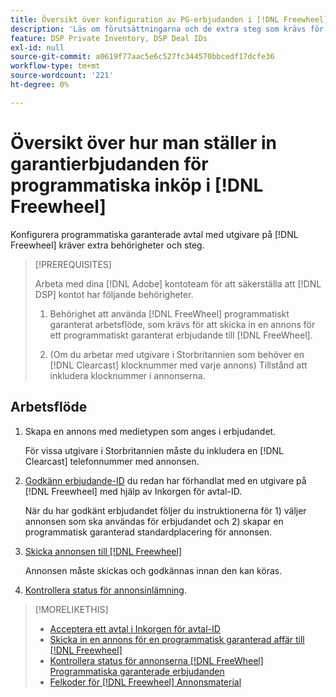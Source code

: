 ```yaml
---
title: Översikt över konfiguration av PG-erbjudanden i [!DNL Freewheel]
description: 'Läs om förutsättningarna och de extra steg som krävs för att köra annonser för programmatiska annonsköp med utgivare på [!DNL Freewheel]. '
feature: DSP Private Inventory, DSP Deal IDs
exl-id: null
source-git-commit: a0619f77aac5e6c527fc344570bbcedf17dcfe36
workflow-type: tm+mt
source-wordcount: '221'
ht-degree: 0%

---
```


# Översikt över hur man ställer in garantierbjudanden för programmatiska inköp i [!DNL Freewheel]

Konfigurera programmatiska garanterade avtal med utgivare på [!DNL Freewheel] kräver extra behörigheter och steg.

>[!PREREQUISITES]
>
>Arbeta med dina [!DNL Adobe] kontoteam för att säkerställa att [!DNL DSP] kontot har följande behörigheter.
>
>1. Behörighet att använda [!DNL FreeWheel] programmatiskt garanterat arbetsflöde, som krävs för att skicka in en annons för ett programmatiskt garanterat erbjudande till [!DNL FreeWheel].
>
>1. (Om du arbetar med utgivare i Storbritannien som behöver en [!DNL Clearcast] klocknummer med varje annons) Tillstånd att inkludera klocknummer i annonserna.


## Arbetsflöde

1. Skapa en annons med medietypen som anges i erbjudandet.

   För vissa utgivare i Storbritannien måste du inkludera en [!DNL Clearcast] telefonnummer med annonsen.

1. [Godkänn erbjudande-ID](#programmatic-guaranteed-set-up.md#pg-setup-deal-id-inbox) du redan har förhandlat med en utgivare på [!DNL Freewheel] med hjälp av Inkorgen för avtal-ID.

   När du har godkänt erbjudandet följer du instruktionerna för 1) väljer annonsen som ska användas för erbjudandet och 2) skapar en programmatisk garanterad standardplacering för annonsen.

1. [Skicka annonsen till [!DNL Freewheel]](freewheel-submit.md)

   Annonsen måste skickas och godkännas innan den kan köras.

1. [Kontrollera status för annonsinlämning](freewheel-check-status.md).

>[!MORELIKETHIS]
>
>* [Acceptera ett avtal i Inkorgen för avtal-ID](deal-id-inbox-accept.md)
>* [Skicka in en annons för en programmatisk garanterad affär till [!DNL Freewheel]](freewheel-submit.md)
>* [Kontrollera status för annonserna [!DNL FreeWheel] Programmatiska garanterade erbjudanden](freewheel-check-status.md)
>* [Felkoder för [!DNL Freewheel] Annonsmaterial](freewheel-error-codes.md)

